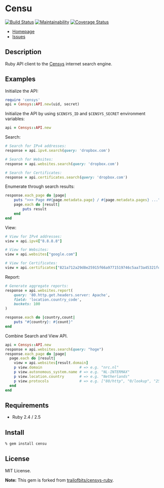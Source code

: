 # Censu

[![Build Status](https://travis-ci.com/ninoseki/censu.svg?branch=master)](https://travis-ci.com/ninoseki/censu)
[![Maintainability](https://api.codeclimate.com/v1/badges/39e77d63ce6a7d89b4dc/maintainability)](https://codeclimate.com/github/ninoseki/censu/maintainability)
[![Coverage Status](https://coveralls.io/repos/github/ninoseki/censu/badge.svg?branch=master)](https://coveralls.io/github/ninoseki/censu?branch=master)

* [Homepage](https://github.com/ninoseki/censu)
* [Issues](https://github.com/ninoseki/censu/issues)

## Description

Ruby API client to the [Censys] internet search engine.

## Examples

Initialize the API:

```ruby
require 'censys'
api = Censys::API.new(uid, secret)
```

Initialize the API by using `$CENSYS_ID` and `$CENSYS_SECRET` environment variables:

```ruby
api = Censys::API.new
```

Search:

```ruby
# Search for IPv4 addresses:
response = api.ipv4.search(query: 'dropbox.com')

# Search for Websites:
response = api.websites.search(query: 'dropbox.com')

# Search for Certificates:
response = api.certificates.search(query: 'dropbox.com')
```

Enumerate through search results:

```ruby
response.each_page do |page|
    puts ">>> Page ##{page.metadata.page} / #{page.metadata.pages} ..."
    page.each do |result|
        puts result
    end
end
```

View:

```ruby
# View for IPv4 addresses:
view = api.ipv4["8.8.8.8"]

# View for Websites:
view = api.websites["google.com"]

# View for Certificates:
view = api.certificates["821a712a29d8e25915f66a9771519746c5aa73a45321fd4ca7ef644e1cadda59"]
```

Report:

```ruby
# Generate aggregate reports:
response = api.websites.report(
    query: '80.http.get.headers.server: Apache',
    field: 'location.country_code',
    buckets: 100
)

response.each do |country,count|
    puts "#{country}: #{count}"
end
```

Combine Search and View API.

```ruby
api = Censys::API.new
response = api.websites.search(query: "hoge")
response.each_page do |page|
  page.each do |result|
    view = api.websites[result.domain]
    p view.domain                 # => e.g. "nrc.nl"
    p view.autonomous_system.name # => e.g. "NL-INTERMAX"
    p view.location.country       # => e.g. "Netherlands"
    p view.protocols              # => e.g. ["80/http", "0/lookup", "25/smtp", "443/https_www", "443/https", "80/http_www"]
  end
end
```

## Requirements

- Ruby 2.4 / 2.5

## Install

```bash
% gem install censu
```

## License

MIT License.

**Note:** This gem is forked from [trailofbits/censys-ruby](https://github.com/trailofbits/censys-ruby).

[ruby]: http://www.ruby-lang.org/
[Censys]: https://censys.io/
